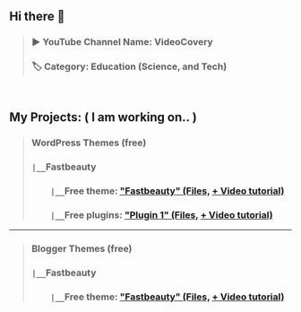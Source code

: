 ## Hi there 👋 
> ### ▶️ YouTube Channel Name: VideoCovery   
> ### 🏷️ Category: Education (Science, and Tech)
<pre>

</pre>
## My Projects: ( I am working on.. )
> ### WordPress Themes (free)
> ### `|__`Fastbeauty 
> ### `    |__`Free theme: ["Fastbeauty" (Files,](https://github.com/VideoCovery/FastbeautyWordpressTheme) [+ Video tutorial)](https://youtube.com/@VideoCovery)
> ### `    |__`Free  plugins: ["Plugin 1" (Files,](https://github.com/VideoCovery/plugin1) [+ Video tutorial)](https://youtube.com/@VideoCovery)
---
> ### Blogger Themes (free)
> ### `|__`Fastbeauty 
> ### `    |__`Free theme: ["Fastbeauty" (Files,](https://github.com/VideoCovery/FastbeautyBloggerTheme) [+ Video tutorial)](https://youtube.com/@VideoCovery)

<!--
**VideoCovery/videocovery** is a ✨ _special_ ✨ repository because its `README.md` (this file) appears on your GitHub profile.

Here are some ideas to get you started:

- 🔭 I’m currently working on ...
- 🌱 I’m currently learning ...
- 👯 I’m looking to collaborate on ...
- 🤔 I’m looking for help with ...
- 💬 Ask me about ...
- 📫 How to reach me: ...
- 😄 Pronouns: ...
- ⚡ Fun fact: ...
-->
